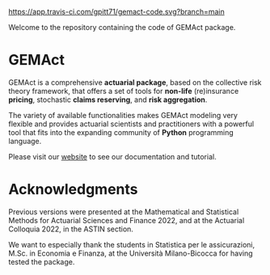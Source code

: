 https://app.travis-ci.com/gpitt71/gemact-code.svg?branch=main


Welcome to the repository containing the code of GEMAct package.

# GEMAct

GEMAct is a comprehensive **actuarial package**, based on the collective risk theory framework, that offers a set of tools for **non-life** (re)insurance **pricing**, stochastic **claims reserving**, and **risk aggregation**.

The variety of available functionalities makes GEMAct modeling very flexible and provides actuarial scientists and practitioners with a powerful tool that fits into the expanding community of **Python** programming language.

Please visit our [website](https://gem-analytics.github.io/gemact/) to see our documentation and tutorial.

# Acknowledgments

Previous versions were presented at the Mathematical and Statistical 
Methods for Actuarial Sciences and Finance 2022, and at the Actuarial Colloquia 2022, in the ASTIN section. 

We want to especially thank the students in Statistica per le assicurazioni,
M.Sc. in Economia e Finanza, at the Università Milano-Bicocca for having tested the package.



